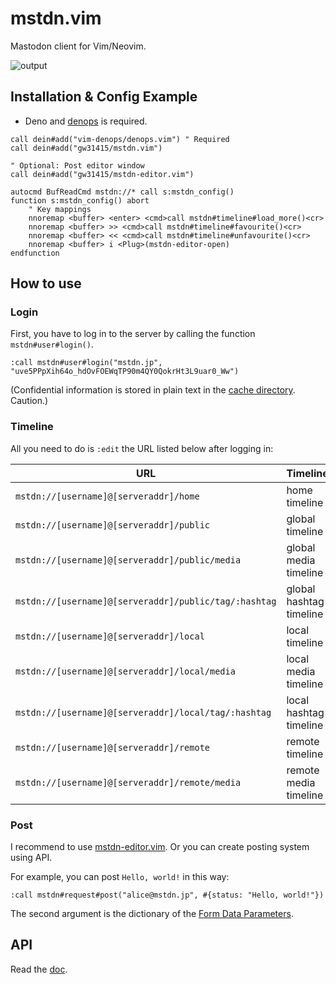 # mstdn.vim

Mastodon client for Vim/Neovim.

![output](https://github.com/gw31415/mstdn.vim/assets/24710985/fd6b1bce-a544-47a9-ae45-95fa149bff3a)


## Installation & Config Example

- Deno and [denops](https://github.com/vim-denops/denops.vim) is required.

```vim
call dein#add("vim-denops/denops.vim") " Required
call dein#add("gw31415/mstdn.vim")

" Optional: Post editor window
call dein#add("gw31415/mstdn-editor.vim")

autocmd BufReadCmd mstdn://* call s:mstdn_config()
function s:mstdn_config() abort
    " Key mappings
    nnoremap <buffer> <enter> <cmd>call mstdn#timeline#load_more()<cr>
    nnoremap <buffer> >> <cmd>call mstdn#timeline#favourite()<cr>
    nnoremap <buffer> << <cmd>call mstdn#timeline#unfavourite()<cr>
    nnoremap <buffer> i <Plug>(mstdn-editor-open)
endfunction
```

## How to use

### Login

First, you have to log in to the server by calling the function
`mstdn#user#login()`.

```vim
:call mstdn#user#login("mstdn.jp", "uve5PPpXih64o_hdOvFOEWqTP90m4QY0QokrHt3L9uar0_Ww")
```

(Confidential information is stored in plain text in the
[cache directory](https://deno.land/x/dir@1.5.2/cache_dir/mod.ts). Caution.)

### Timeline

All you need to do is `:edit` the URL listed below after logging in:

| URL                                                   | Timeline                |
| ----------------------------------------------------- | ----------------------- |
| `mstdn://[username]@[serveraddr]/home`                | home timeline           |
| `mstdn://[username]@[serveraddr]/public`              | global timeline         |
| `mstdn://[username]@[serveraddr]/public/media`        | global media timeline   |
| `mstdn://[username]@[serveraddr]/public/tag/:hashtag` | global hashtag timeline |
| `mstdn://[username]@[serveraddr]/local`               | local timeline          |
| `mstdn://[username]@[serveraddr]/local/media`         | local media timeline    |
| `mstdn://[username]@[serveraddr]/local/tag/:hashtag`  | local hashtag timeline  |
| `mstdn://[username]@[serveraddr]/remote`              | remote timeline         |
| `mstdn://[username]@[serveraddr]/remote/media`        | remote media timeline   |

### Post

I recommend to use
[mstdn-editor.vim](https://github.com/gw31415/mstdn-editor.vim). Or you can
create posting system using API.

For example, you can post `Hello, world!` in this way:

```vim
:call mstdn#request#post("alice@mstdn.jp", #{status: "Hello, world!"})
```

The second argument is the dictionary of the
[Form Data Parameters](https://docs.joinmastodon.org/methods/statuses/#form-data-parameters).

## API

Read the [doc](./doc/mstdn.txt).
